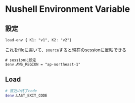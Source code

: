 # Nushell Environment Variable

## 設定

```nu
load-env { K1: "v1", K2: "v2"}
```

これをfileに書いて、`source`すると現在のsessionに反映できる

```nu
# sessionに設定
$env.AWS_REGION = "ap-northeast-1"
```

## Load

```sh
# 直近の終了code
$env.LAST_EXIT_CODE
```

